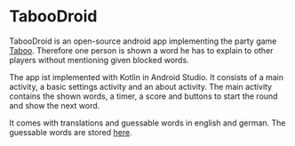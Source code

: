 # TabooDroid
TabooDroid is an open-source android app implementing the party game [Taboo](https://en.wikipedia.org/wiki/Taboo_(game)).
Therefore one person is shown a word he has to explain to other players without mentioning given blocked words.

The app ist implemented with Kotlin in Android Studio.
It consists of a main activity, a basic settings activity and an about activity.
The main activity contains the shown words, a timer, a score and buttons to start the round and show the next word.

It comes with translations and guessable words in english and german. The guessable words are stored [here](app/src/main/assets/taskFiles).